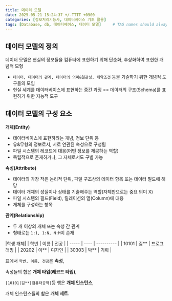 ```yaml
---
title: 데이터 모델
date: 2025-05-21 15:24:37 +/-TTTT +0900
categories: [정보처리기능사, 데이터베이스 기초 활용]
tags: [Database, db, 데이터베이스, 데이터 모델]     # TAG names should always be lowercase
---
```


## 데이터 모델의 정의
데이터 모델은 현실의 정보들을 컴퓨터에 표현하기 위해 단순화, 추상화하여 표현한 개념적 모형
* `데이터, 데이터의 관계, 데이터의 의미&일관성, 제약조건` 등을 기술하기 위한 개념적 도구들의 모임
* 현실 세계를 데이터베이스에 표현하는 중간 과정 == 데이터의 구조(Schema)를 표현하기 위한 지능적 도구

## 데이터 모델의 구성 요소
**개체(Entity)**
  * 데이터베이스에 표현하려는 개념, 정보 단위 등
  * 유&무형의 정보로서, 서로 연관된 속성으로 구성됨
  * 파일 시스템의 레코드에 대응(어떤 정보를 제공하는 역할)
  * 독립적으로 존재하거나, 그 자체로서도 구별 가능

**속성(Attribute)**
  * 데이터의 가장 작은 논리적 단위, 파일 구조상의 데이터 항목 또는 데이터 필드에 해당
  * 데이터 개체의 성질이나 상태를 기술해주는 역할(자체만으로는 중요 의미 X)
  * 파일 시스템의 필드(Field), 릴레이션의 열(Column)에 대응
  * 개체를 구성하는 항목

**관계(Relationship)**
  * 두 개 이상의 개체 또는 속성 간 관계
  * 형태로는 `1:1, 1:N, N:M`이 존재

|학생 개체|
| 학번  | 이름 | 전공       |
| ----- | ---- | ---------- |
| 10101 | 김** | 프로그래밍 |
| 20202 | 이** | 디자인     |
| 30303 | 박** | 기획       |

표에서 `학번, 이름, 전공`은 **속성**,

속성들의 합은 **개체 타입(레코드 타입)**,

`|10101|김**|컴퓨터공학|`등 행은 **개체 인스턴스**,

개체 인스턴스들의 합은 **개체 세트**.
